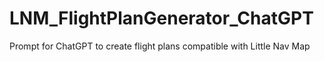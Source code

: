 # LNM_FlightPlanGenerator_ChatGPT
 Prompt for ChatGPT to create flight plans compatible with Little Nav Map
